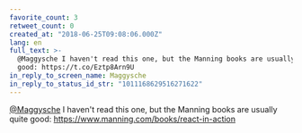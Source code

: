 ```yaml
---
favorite_count: 3
retweet_count: 0
created_at: "2018-06-25T09:08:06.000Z"
lang: en
full_text: >-
  @Maggysche I haven't read this one, but the Manning books are usually quite
  good: https://t.co/Eztp8Arn9U
in_reply_to_screen_name: Maggysche
in_reply_to_status_id_str: "1011168629516271622"
---
```


[@Maggysche](https://twitter.com/Maggysche) I haven't read this one, but the
Manning books are usually quite good:
<https://www.manning.com/books/react-in-action>
